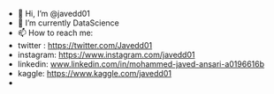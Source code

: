 - 👋 Hi, I’m @javedd01
- 🌱 I’m currently DataScience
- 📫 How to reach me:
- twitter : https://twitter.com/Javedd01
- instagram: https://www.instagram.com/javedd01
- linkedin: www.linkedin.com/in/mohammed-javed-ansari-a0196616b
- kaggle: https://www.kaggle.com/javedd01
- 
<!--
javedd01/javedd01 is a ✨ special ✨ repository because its `README.md` (this file) appears on your GitHub profile.
You can click the Preview link to take a look at your changes.
--->
